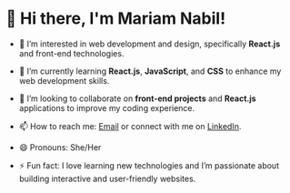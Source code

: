 # 👋 Hi there, I'm Mariam Nabil!

- 👀 I’m interested in web development and design, specifically **React.js** and front-end technologies.
- 🌱 I’m currently learning **React.js**, **JavaScript**, and **CSS** to enhance my web development skills.
- 💞️ I’m looking to collaborate on **front-end projects** and **React.js** applications to improve my coding experience.

- 📫 How to reach me: [Email](mailto:mariammeroo510.com) or connect with me on [LinkedIn](www.linkedin.com/in/mariam-nabi-dev).
- 😄 Pronouns: She/Her
- ⚡ Fun fact: I love learning new technologies and I’m passionate about building interactive and user-friendly websites.
